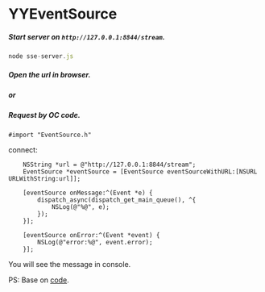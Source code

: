# YYEventSource

##### Start server on `http://127.0.0.1:8844/stream`.

```js
node sse-server.js
```

##### Open the url in browser.

##### or

##### Request by OC code.

```objc
#import "EventSource.h"
```

connect:

```objc
    NSString *url = @"http://127.0.0.1:8844/stream";
    EventSource *eventSource = [EventSource eventSourceWithURL:[NSURL URLWithString:url]];

    [eventSource onMessage:^(Event *e) {
        dispatch_async(dispatch_get_main_queue(), ^{
            NSLog(@"%@", e);
        });
    }];
    
    [eventSource onError:^(Event *event) {
        NSLog(@"error:%@", event.error);
    }];
```

You will see the message in console.

PS: Base on [code](https://github.com/neilco/EventSource).